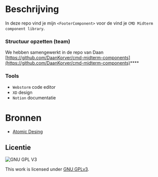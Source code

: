 # Beschrijving

In deze repo vind je mijn `<FooterComponent>` voor de 
vind je `CMD Midterm component library`. 

### Structuur opzetten (team)

We hebben samengewerkt in de repo van Daan
[https://github.com/DaanKorver/cmd-midterm-components](https://github.com/DaanKorver/cmd-midterm-components)****

### **Tools**

- `Webstorm` code editor
- `XD` design
- `Notion` documentatie

# Bronnen

- [Atomic Desing](https://bradfrost.com/blog/post/atomic-web-design/#atoms)


## Licentie

![GNU GPL V3](https://www.gnu.org/graphics/gplv3-127x51.png)

This work is licensed under [GNU GPLv3](./LICENSE).
